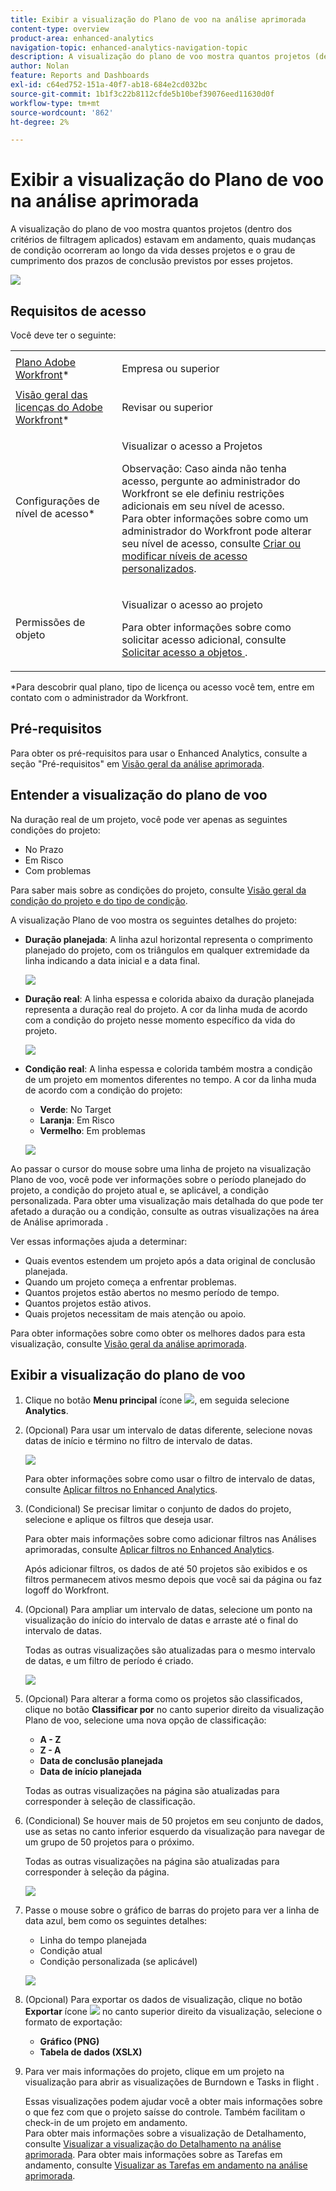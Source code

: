 ```yaml
---
title: Exibir a visualização do Plano de voo na análise aprimorada
content-type: overview
product-area: enhanced-analytics
navigation-topic: enhanced-analytics-navigation-topic
description: A visualização do plano de voo mostra quantos projetos (dentro dos critérios de filtragem aplicados) estavam em andamento, quais mudanças de condição ocorreram ao longo da vida desses projetos e o grau de cumprimento dos prazos de conclusão previstos por esses projetos.
author: Nolan
feature: Reports and Dashboards
exl-id: c64ed752-151a-40f7-ab18-684e2cd032bc
source-git-commit: 1b1f3c22b8112cfde5b10bef39076eed11630d0f
workflow-type: tm+mt
source-wordcount: '862'
ht-degree: 2%

---
```


# Exibir a visualização do Plano de voo na análise aprimorada

A visualização do plano de voo mostra quantos projetos (dentro dos critérios de filtragem aplicados) estavam em andamento, quais mudanças de condição ocorreram ao longo da vida desses projetos e o grau de cumprimento dos prazos de conclusão previstos por esses projetos.

![](assets/flight-plan-350x132.png)

## Requisitos de acesso

Você deve ter o seguinte:

<table style="table-layout:auto"> 
 <col> 
 <col> 
 <tbody> 
  <tr> 
   <td role="rowheader"><a href="https://www.workfront.com/plans" target="_blank">Plano Adobe Workfront</a>*</td> 
   <td> <p>Empresa ou superior</p> </td> 
  </tr> 
  <tr> 
   <td role="rowheader"><a href="../administration-and-setup/add-users/access-levels-and-object-permissions/wf-licenses.md" class="MCXref xref">Visão geral das licenças do Adobe Workfront</a>*</td> 
   <td> <p>Revisar ou superior</p> </td> 
  </tr> 
  <tr> 
   <td role="rowheader">Configurações de nível de acesso*</td> 
   <td> <p>Visualizar o acesso a Projetos</p> <p>Observação: Caso ainda não tenha acesso, pergunte ao administrador do Workfront se ele definiu restrições adicionais em seu nível de acesso.<br>Para obter informações sobre como um administrador do Workfront pode alterar seu nível de acesso, consulte <a href="../administration-and-setup/add-users/configure-and-grant-access/create-modify-access-levels.md" class="MCXref xref">Criar ou modificar níveis de acesso personalizados</a>.</p> </td> 
  </tr> 
  <tr> 
   <td role="rowheader">Permissões de objeto</td> 
   <td> <p>Visualizar o acesso ao projeto</p> <p>Para obter informações sobre como solicitar acesso adicional, consulte <a href="../workfront-basics/grant-and-request-access-to-objects/request-access.md" class="MCXref xref">Solicitar acesso a objetos </a>.</p> </td> 
  </tr> 
 </tbody> 
</table>

&#42;Para descobrir qual plano, tipo de licença ou acesso você tem, entre em contato com o administrador da Workfront.

## Pré-requisitos

Para obter os pré-requisitos para usar o Enhanced Analytics, consulte a seção &quot;Pré-requisitos&quot; em [Visão geral da análise aprimorada](../enhanced-analytics/enhanced-analytics-overview.md).

## Entender a visualização do plano de voo

Na duração real de um projeto, você pode ver apenas as seguintes condições do projeto:

* No Prazo
* Em Risco
* Com problemas

Para saber mais sobre as condições do projeto, consulte [Visão geral da condição do projeto e do tipo de condição](../manage-work/projects/manage-projects/project-condition-and-condition-type.md).

A visualização Plano de voo mostra os seguintes detalhes do projeto:

* **Duração planejada**: A linha azul horizontal representa o comprimento planejado do projeto, com os triângulos em qualquer extremidade da linha indicando a data inicial e a data final.

   ![](assets/planned-duration-line-350x37.png)

* **Duração real**: A linha espessa e colorida abaixo da duração planejada representa a duração real do projeto. A cor da linha muda de acordo com a condição do projeto nesse momento específico da vida do projeto.

   ![](assets/actual-duration-line.png)

* **Condição real**: A linha espessa e colorida também mostra a condição de um projeto em momentos diferentes no tempo. A cor da linha muda de acordo com a condição do projeto:

   * **Verde**: No Target
   * **Laranja**: Em Risco
   * **Vermelho**: Em problemas

   ![](assets/actual-condition-color.png)

Ao passar o cursor do mouse sobre uma linha de projeto na visualização Plano de voo, você pode ver informações sobre o período planejado do projeto, a condição do projeto atual e, se aplicável, a condição personalizada. Para obter uma visualização mais detalhada do que pode ter afetado a duração ou a condição, consulte as outras visualizações na área de Análise aprimorada .

Ver essas informações ajuda a determinar:

* Quais eventos estendem um projeto após a data original de conclusão planejada.
* Quando um projeto começa a enfrentar problemas.
* Quantos projetos estão abertos no mesmo período de tempo.
* Quantos projetos estão ativos.
* Quais projetos necessitam de mais atenção ou apoio.

Para obter informações sobre como obter os melhores dados para esta visualização, consulte [Visão geral da análise aprimorada](../enhanced-analytics/enhanced-analytics-overview.md).

## Exibir a visualização do plano de voo

1. Clique no botão **Menu principal** ícone ![](assets/main-menu-icon-16x12.png), em seguida selecione **Analytics**.
1. (Opcional) Para usar um intervalo de datas diferente, selecione novas datas de início e término no filtro de intervalo de datas.

   ![](assets/filters-select-date-range-350x344.png)

   Para obter informações sobre como usar o filtro de intervalo de datas, consulte [Aplicar filtros no Enhanced Analytics](../enhanced-analytics/use-enhanced-analytics-filters.md).

1. (Condicional) Se precisar limitar o conjunto de dados do projeto, selecione e aplique os filtros que deseja usar.

   Para obter mais informações sobre como adicionar filtros nas Análises aprimoradas, consulte [Aplicar filtros no Enhanced Analytics](../enhanced-analytics/use-enhanced-analytics-filters.md).

   Após adicionar filtros, os dados de até 50 projetos são exibidos e os filtros permanecem ativos mesmo depois que você sai da página ou faz logoff do Workfront.

1. (Opcional) Para ampliar um intervalo de datas, selecione um ponto na visualização do início do intervalo de datas e arraste até o final do intervalo de datas.

   Todas as outras visualizações são atualizadas para o mesmo intervalo de datas, e um filtro de período é criado.

   ![](assets/timeframe-filter-350x220.png)

1. (Opcional) Para alterar a forma como os projetos são classificados, clique no botão **Classificar por** no canto superior direito da visualização Plano de voo, selecione uma nova opção de classificação:

   * **A - Z**
   * **Z - A**
   * **Data de conclusão planejada**
   * **Data de início planejada**

   Todas as outras visualizações na página são atualizadas para corresponder à seleção de classificação.

1. (Condicional) Se houver mais de 50 projetos em seu conjunto de dados, use as setas no canto inferior esquerdo da visualização para navegar de um grupo de 50 projetos para o próximo.

   Todas as outras visualizações na página são atualizadas para corresponder à seleção da página.

   ![](assets/pagination-350x118.png)

1. Passe o mouse sobre o gráfico de barras do projeto para ver a linha de data azul, bem como os seguintes detalhes:

   * Linha do tempo planejada
   * Condição atual
   * Condição personalizada (se aplicável)

   ![](assets/project-bar-graph-350x143.png)

1. (Opcional) Para exportar os dados de visualização, clique no botão **Exportar** ícone ![](assets/export.png) no canto superior direito da visualização, selecione o formato de exportação:

   * **Gráfico (PNG)**
   * **Tabela de dados (XSLX)**

1. Para ver mais informações do projeto, clique em um projeto na visualização para abrir as visualizações de Burndown e Tasks in flight .

   Essas visualizações podem ajudar você a obter mais informações sobre o que fez com que o projeto saísse do controle. Também facilitam o check-in de um projeto em andamento.\
   Para obter mais informações sobre a visualização de Detalhamento, consulte [Visualizar a visualização do Detalhamento na análise aprimorada](../enhanced-analytics/burndown-overview.md). Para obter mais informações sobre as Tarefas em andamento, consulte [Visualizar as Tarefas em andamento na análise aprimorada](../enhanced-analytics/tasks-in-flight-overview.md).

